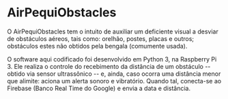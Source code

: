 # AirPequiObstacles

O AirPequiObstacles tem o intuito de auxiliar um deficiente visual a desviar de obstáculos aéreos, tais como: orelhão, postes, placas e outros; obstáculos estes não obtidos pela bengala (comumente usada).

O software aqui codificado foi desenvolvido em Python 3, na Raspberry Pi 3. Ele realiza o controle do recebimento da distância de um obstáculo -- obtido via sensor ultrassônico -- e, ainda, caso ocorra uma distância menor que alimite: aciona um alerta sonoro e vibratório. Quando tal, conecta-se ao Firebase (Banco Real Time do Google) e envia a data e distância.
